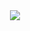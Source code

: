 <div id="header" align="center">
	<img src="https://media.giphy.com/media/v1.Y2lkPTc5MGI3NjExMG81c2UxaWNuNnN3anp1dXAzaTJpd2lzNWF4eGdlNmQ4N21zYnlhbCZlcD12MV9pbnRlcm5hbF9naWZfYnlfaWQmY3Q9Zw/scZPhLqaVOM1qG4lT9/giphy.gif"/>
</div>
